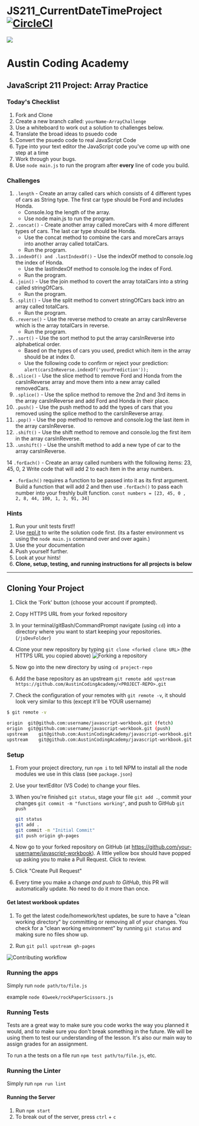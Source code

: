# JS211_CurrentDateTimeProject[![CircleCI](https://circleci.com/gh/AustinCodingAcademy/javascript-workbook/tree/gh-pages.svg?style=svg)](https://circleci.com/gh/AustinCodingAcademy/javascript-workbook/tree/gh-pages)

![](http://en.gravatar.com/userimage/107370100/a08594145564536138dfaaf072c7b241.png)

# Austin Coding Academy

## JavaScript 211 Project: Array Practice

### Today's Checklist

1. Fork and Clone
1. Create a new branch called: `yourName-ArrayChallenge`
1. Use a whiteboard to work out a solution to challenges below. 
1. Translate the broad ideas to psuedo code
1. Convert the psuedo code to real JavaScript Code
1. Type into your text editor the JavaScript code you've come up with one step at a time
1. Work through your bugs.
1. Use `node main.js` to run the program after **every** line of code you build.

### Challenges

1. `.length` - Create an array called cars which consists of 4 different types of cars as String type. The first car type should be Ford and includes Honda.
   * Console.log the length of the array.
   * Use node main.js to run the program.
2. `.concat()` - Create another array called moreCars with 4 more different types of cars. The last car type should be Honda.
   * Use the concat method to combine the cars and moreCars arrays into another array called totalCars.
   * Run the program.
3. `.indexOf() and .lastIndexOf()` - Use the indexOf method to console.log the index of Honda.
    * Use the lastIndexOf method to console.log the index of Ford.
   * Run the program.
4. `.join()` - Use the join method to covert the array totalCars into a string called stringOfCars.
   * Run the program.
5. `.split()` - Use the split method to convert stringOfCars back intro an array called totalCars.
    * Run the program.
6. `.reverse()` - Use the reverse method to create an array carsInReverse which is the array totalCars in reverse.
   * Run the program.
7. `.sort()` - Use the sort method to put the array carsInReverse into alphabetical order.
    * Based on the types of cars you used, predict which item in the array should be at index 0.
    * Use the following code to confirm or reject your prediction: `alert(carsInReverse.indexOf('yourPrediction'));`
8. `.slice()` - Use the slice method to remove Ford and Honda from the carsInReverse array and move them into a new array called removedCars.
9. `.splice()` - Use the splice method to remove the 2nd and 3rd items in the array carsInReverse and add Ford and Honda in their place.
10. `.push()` - Use the push method to add the types of cars that you removed using the splice method to the carsInReverse array.
11. `.pop()` - Use the pop method to remove and console.log the last item in the array carsInReverse.
12. `.shift()` - Use the shift method to remove and console.log the first item in the array carsInReverse.
13. `.unshift()` - Use the unshift method to add a new type of car to the array carsInReverse.

14 `.forEach()` - Create an array called numbers with the following items: 23, 45, 0, 2 Write code that will add 2 to each item in the array numbers.
   * `.forEach()` requires a function to be passed into it as its first argument. Build a function that will add 2 and then use `.forEach()` to pass each number into your freshly built function. `const numbers = [23, 45, 0 , 2, 8, 44, 100, 1, 3, 91, 34]`

### Hints

1. Run your unit tests first!!
1. Use [repl.it](https://www.repl.it) to write the solution code first. (its a faster environment vs using the `node main.js` command over and over again.)
1. Use the your documentation
1. Push yourself further.
1. Look at your hints!
1. **Clone, setup, testing, and running instructions for all projects is below**

******

## Cloning Your Project

1. Click the 'Fork' button (choose your account if prompted).
1. Copy HTTPS URL from your forked repository
1. In your terminal/gitBash/CommandPrompt navigate (using `cd`) into a directory where you want to start keeping your repositories. (`/jsDevFolder`)
1. Clone your new repository by typing `git clone <forked clone URL>` (the HTTPS
URL you copied above)
  ![Forking a repository](https://docs.google.com/drawings/d/1tYsLHaLo8JRdp0xC1EZrAo0o9Wvv4S5AD937cokVOBk/pub?w=960&h=720)
1. Now go into the new directory by using `cd project-repo`

1. Add the base repository as an upstream
    `git remote add upstream https://github.com/AustinCodingAcademy/<PROJECT-REPO>.git`

1. Check the configuration of your remotes with `git remote -v`, it should look
very similar to this (except it'll be YOUR username)

```bash
$ git remote -v

origin  git@github.com:username/javascript-workbook.git (fetch)
origin  git@github.com:username/javascript-workbook.git (push)
upstream    git@github.com:AustinCodingAcademy/javascript-workbook.git (fetch)
upstream    git@github.com:AustinCodingAcademy/javascript-workbook.git (push)
```

### Setup

1. From your project directory, run `npm i` to tell NPM to install all the
node modules we use in this class (see `package.json`)
1. Use your textEditor (VS Code) to change your files.
1. When you're finished `git status`, stage your file `git add .`, commit your changes `git commit -m "functions working"`, and push to
GitHub `git push`
    ```bash
    git status
    git add .
    git commit -m "Initial Commit"
    git push origin gh-pages
    ```

1. Now go to your forked repository on GitHub (at
  https://github.com/your-username/javascript-workbook). A little yellow box
  should have popped up asking you to make a Pull Request. Click to review.

1. Click "Create Pull Request"

1. Every time you make a change *and push to GitHub*, this PR will automatically
update. No need to do it more than once.

#### Get latest workbook updates

1. To get the latest code/homework/test updates, be sure to have a "clean
working directory" by committing or removing all of your changes. You check for
a "clean working environment" by running `git status` and making sure no files
show up.

1. Run `git pull upstream gh-pages`

![Contributing workflow](https://docs.google.com/drawings/d/1WeKQxOHgPKfwjy_eKtlJO62Fu4XTCWFeqkAh1oIqICM/pub?w=960&h=720)

### Running the apps

Simply run `node path/to/file.js`

example `node 01week/rockPaperScissors.js`

### Running Tests

Tests are a great way to make sure you code works the way you planned it would,
and to make sure you don't break something in the future. We will be using them
to test our understanding of the lesson. It's also our main way to assign grades
for an assignment.

To run a the tests on a file run `npm test path/to/file.js`, etc.

### Running the Linter

Simply run `npm run lint`

#### Running the Server

1. Run `npm start`
1. To break out of the server, press `ctrl` + `c`
